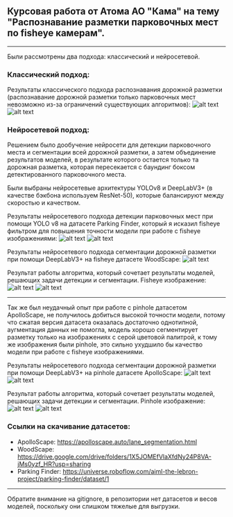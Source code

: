 ## Курсовая работа от Атома АО "Кама" на тему "Распознавание разметки парковочных мест по fisheye камерам".

---

Были рассмотрены два подхода: классический и нейросетевой.

### Классический подход:

Результаты классического подхода распознавания дорожной разметки (распознавание дорожной разметки только парковочных мест невозможно из-за ограничений существующих алгоритмов):
![alt text](classicApproach/exampleOfUse/input.png)
![alt text](classicApproach/exampleOfUse/output.png)

### Нейросетевой подход:

Решением было дообучение нейросети для детекции парковочного места и сегментации всей дорожной разметки, а затем объединение результатов моделей, в результате которого остается только та дорожная разметка, которая пересекается с баундинг боксом детектированного парковочного места.

Были выбраны нейросетевые архитектуры YOLOv8 и DeepLabV3+ (в качестве бэкбона используем ResNet-50), которые балансируют между скоростью и качеством.

Результаты нейросетевого подхода детекции парковочных мест при помощи YOLO v8 на датасете Parking Finder, который я исказил fisheye фильтром для повышения точности модели при работе с fisheye изображениями:
![alt text](<neuralNetworkApproach/detection/yolov8 (Parking Finder)/examplesOfUse/test6.png>)
![alt text](<neuralNetworkApproach/seg + det/woodscape (fisheye)/examplesOfUse/bbox.jpg>)

Результаты нейросетевого подхода сегментации дорожной разметки при помощи DeepLabV3+ на fisheye датасете WoodScape:
![alt text](<neuralNetworkApproach/segmentation/deeplabv3+ (woodscape)/examplesOfUse/test6.png>)

Результат работы алгоритма, который сочетает результаты моделей, решающих задачи детекции и сегментации. Fisheye изображение:
![alt text](<neuralNetworkApproach/seg + det/woodscape (fisheye)/examplesOfUse/result.png>)
![alt text](<neuralNetworkApproach/seg + det/woodscape (fisheye)/examplesOfUse/afterPhotoshop.jpg>)

---

Так же был неудачный опыт при работе с pinhole датасетом ApolloScape, не получилось добиться высокой точности модели, потому что сжатая версия датасета оказалась достаточно однотипной, аугментация данных не помогла, модель хорошо сегментирует разметку только на изображениях с серой цветовой палитрой, к тому же изображения были pinhole, это сильно ухудшило бы качество модели при работе с fisheye изображениями.

Результаты нейросетевого подхода сегментации дорожной разметки при помощи DeepLabV3+ на pinhole датасете ApolloScape:
![alt text](<neuralNetworkApproach/segmentation/deeplabv3+ (apollo_scape)/examplesOfUse/test1.png>)
![alt text](<neuralNetworkApproach/segmentation/deeplabv3+ (apollo_scape)/examplesOfUse/test2.png>)

Результат работы алгоритма, который сочетает результаты моделей, решающих задачи детекции и сегментации. Pinhole изображение:
![alt text](<neuralNetworkApproach/seg + det/apollo_scape (pinhole)/examplesOfUse/result.png>)
![alt text](<neuralNetworkApproach/seg + det/apollo_scape (pinhole)/examplesOfUse/afterPhotoshop.jpg>)

### Ссылки на скачивание датасетов:
- ApolloScape: https://apolloscape.auto/lane_segmentation.html
- WoodScape: https://drive.google.com/drive/folders/1X5JOMEfVlaXfdNy24P8VA-jMs0yzf_HR?usp=sharing
- Parking Finder: https://universe.roboflow.com/aiml-the-lebron-project/parking-finder/dataset/1

---

Обратите внимание на gitignore, в репозитории нет датасетов и весов моделей, поскольку они слишком тяжелые для выгрузки.

